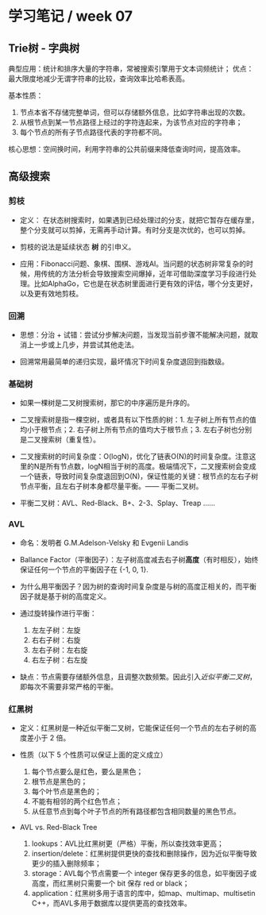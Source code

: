 # 学习笔记 / week 07

## Trie树 - 字典树
典型应用：统计和排序大量的字符串，常被搜索引擎用于文本词频统计；
优点：最大限度地减少无谓字符串的比较，查询效率比哈希表高。

基本性质：
1. 节点本省不存储完整单词，但可以存储额外信息，比如字符串出现的次数。
2. 从根节点到某一节点路径上经过的字符连起来，为该节点对应的字符串；
3. 每个节点的所有子节点路径代表的字符都不同。

核心思想：空间换时间，利用字符串的公共前缀来降低查询时间，提高效率。


## 高级搜索

### 剪枝

- 定义： 在状态树搜索时，如果遇到已经处理过的分支，就把它暂存在缓存里，整个分支就可以剪掉，无需再手动计算。有时分支是次优的，也可以剪掉。

- 剪枝的说法是延续状态 **树** 的引申义。

- 应用：Fibonacci问题、象棋、围棋、游戏AI。当问题的状态树非常复杂的时候，用传统的方法分析会导致搜索空间爆掉，近年可借助深度学习手段进行处理。比如AlphaGo，它也是在状态树里面进行更有效的评估，哪个分支更好，以及更有效地剪枝。

### 回溯

- 思想：分治 + 试错：尝试分步解决问题，当发现当前步骤不能解决问题，就取消上一步或上几步，并尝试其他走法。

- 回溯常用最简单的递归实现，最坏情况下时间复杂度退回到指数级。

### 基础树

- 如果一棵树是二叉树搜索树，那它的中序遍历是升序的。

- 二叉搜索树是指一棵空树，或者具有以下性质的树：1. 左子树上所有节点的值均小于根节点；2. 右子树上所有节点的值均大于根节点；3. 左右子树也分别是二叉搜索树（重复性）。

- 二叉搜索树的时间复杂度：O(logN)，优化了链表O(N)的时间复杂度。注意这里的N是所有节点数，logN相当于树的高度。极端情况下，二叉搜索树会变成一个链表，导致时间复杂度退回到O(N)，保证性能的关键：根节点的左右子树节点平衡，且左右子树本身都尽量平衡。—— 平衡二叉树。

- 平衡二叉树：AVL、Red-Black、B+、2-3、Splay、Treap ……




### AVL

- 命名：发明者 G.M.Adelson-Velsky 和 Evgenii Landis

- Ballance Factor（平衡因子）：左子树高度减去右子树**高度**（有时相反），始终保证任何一个节点的平衡因子在 {-1, 0, 1}.

- 为什么用平衡因子？因为树的查询时间复杂度是与树的高度正相关的，而平衡因子就是基于树的高度定义。

- 通过旋转操作进行平衡：

    1. 左左子树：左旋
    2. 右右子树：右旋
    3. 左右子树：左右旋
    4. 右左子树：右左旋

- 缺点：节点需要存储额外信息，且调整次数频繁。因此引入*近似平衡二叉树*，即每次不需要非常严格的平衡。

### 红黑树

- 定义：红黑树是一种近似平衡二叉树，它能保证任何一个节点的左右子树的高度差小于 2 倍。

- 性质（以下 5 个性质可以保证上面的定义成立）

    1. 每个节点要么是红色，要么是黑色；
    2. 根节点是黑色的；
    3. 每个叶节点是黑色的；
    4. 不能有相邻的两个红色节点；
    5. 从任意节点到每个叶子节点的所有路径都包含相同数量的黑色节点。

- AVL vs. Red-Black Tree

    1. lookups：AVL比红黑树更（严格）平衡，所以查找效率更高；
    2. insertion/delete：红黑树提供更快的查找和删除操作，因为近似平衡导致更少的插入删除频率；
    3. storage：AVL每个节点需要一个 integer 保存更多的信息，如平衡因子或高度，而红黑树只需要一个 bit 保存 red or black；
    4. application：红黑树多用于语言的库中，如map、multimap、multisetin C++，而AVL多用于数据库以提供更高的查找效率。


